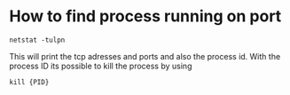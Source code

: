 # How to find process running on port

```
netstat -tulpn
```

This will print the tcp adresses and ports and also the process id. With the process ID its possible to kill the process by using

```
kill {PID}
```
